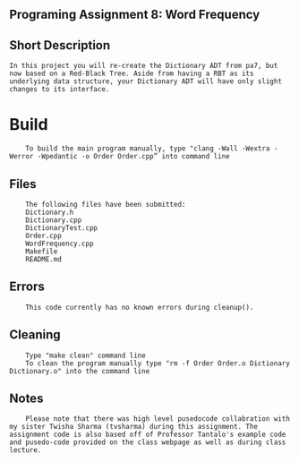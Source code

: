 ## Programing Assignment 8: Word Frequency

## Short Description
    In this project you will re-create the Dictionary ADT from pa7, but now based on a Red-Black Tree. Aside from having a RBT as its underlying data structure, your Dictionary ADT will have only slight changes to its interface.

# Build
        To build the main program manually, type "clang -Wall -Wextra -Werror -Wpedantic -o Order Order.cpp” into command line

## Files
        The following files have been submitted:
        Dictionary.h
        Dictionary.cpp
        DictionaryTest.cpp
        Order.cpp
        WordFrequency.cpp
        Makefile
        README.md

## Errors
        This code currently has no known errors during cleanup().

## Cleaning
        Type "make clean" command line
        To clean the program manually type "rm -f Order Order.o Dictionary Dictionary.o" into the command line

## Notes
        Please note that there was high level pusedocode collabration with my sister Twisha Sharma (tvsharma) during this assignment. The assignment code is also based off of Professor Tantalo's example code and pusedo-code provided on the class webpage as well as during class lecture.
